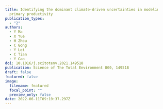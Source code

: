 ```yaml
---
title: Identifying the dominant climate-driven uncertainties in modeling gross
  primary productivity
publication_types:
  - "2"
authors:
  - Y Ma
  - X Yue
  - H Zhou
  - C Gong
  - Y Lei
  - C Tian
  - Y Cao
doi: 10.1016/j.scitotenv.2021.149518
publication: Science of The Total Environment 800, 149518
draft: false
featured: false
image:
  filename: featured
  focal_point: ""
  preview_only: false
date: 2022-06-11T09:10:37.297Z
---
```

